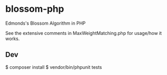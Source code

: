 # blossom-php
Edmonds's Blossom Algorithm in PHP

See the extensive comments in MaxWeightMatching.php for usage/how it works.

## Dev

$ composer install
$ vendor/bin/phpunit tests
